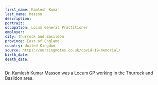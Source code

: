 ```yaml
---
first_name: Kamlesh Kumar
last_name: Masson
description: 
portrait: 
occupation: Locum General Practitioner
employer: 
city: Thurrock and Basildon
province: East of England
country: United Kingdom
source: https://nursingnotes.co.uk/covid-19-memorial/
birth_date: 
death_date: 
---
```


Dr. Kamlesh Kumar Masson was a Locum GP working in the Thurrock and Basildon area.